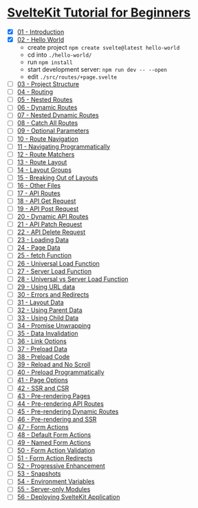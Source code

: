 # [SvelteKit Tutorial for Beginners](https://youtube.com/playlist?list=PLC3y8-rFHvwjifDNQYYWI6i06D7PjF0Ua)

- [x] [01 - Introduction](https://youtu.be/UOMLvxfrTCA)
- [x] [02 - Hello World](<https://youtu.be/Hyss()09pgYzVrhc>)
  - create project `npm create svelte@latest hello-world`
  - cd into `./hello-world/`
  - run `npm install`
  - start development server: `npm run dev -- --open`
  - edit `./src/routes/+page.svelte`
- [ ] [03 - Project Structure](https://youtu.be/iqm7Sv9VykI)
- [ ] [04 - Routing](https://youtu.be/IFZM2CGQ4cU)
- [ ] [05 - Nested Routes](https://youtu.be/1UiDq3RAD8c)
- [ ] [06 - Dynamic Routes](https://youtu.be/2ZvSj5kktjA)
- [ ] [07 - Nested Dynamic Routes](https://youtu.be/Vo4ZML4JOUI)
- [ ] [08 - Catch All Routes](https://youtu.be/hREagSs5UI0)
- [ ] [09 - Optional Parameters](https://youtu.be/cgsT_WCLWEo)
- [ ] [10 - Route Navigation](https://youtu.be/6GImQ9i6hRc)
- [ ] [11 - Navigating Programmatically](https://youtu.be/GjAViOJeaEo)
- [ ] [12 - Route Matchers](https://youtu.be/TNF2umSjulw)
- [ ] [13 - Route Layout](https://youtu.be/C_ZUTipbXkgV)
- [ ] [14 - Layout Groups](https://youtu.be/GMxnG82JHlE)
- [ ] [15 - Breaking Out of Layouts](https://youtu.be/QoT_OxlFHUw)
- [ ] [16 - Other Files](https://youtu.be/6CawFc-OvV4)
- [ ] [17 - API Routes](https://youtu.be/eW8uTGspyV8)
- [ ] [18 - API Get Request](https://youtu.be/U375cmoSIDU)
- [ ] [19 - API Post Request](https://youtu.be/3R4rSyMCiC0)
- [ ] [20 - Dynamic API Routes](https://youtu.be/Q5b_Gy90G4c)
- [ ] [21 - API Patch Request](https://youtu.be/S08Fvb0Iv1w)
- [ ] [22 - API Delete Request](https://youtu.be/SxcfP0V-LxM)
- [ ] [23 - Loading Data](https://youtu.be/qHqQpHC0xVY)
- [ ] [24 - Page Data](https://youtu.be/iBctrIOg-Jw)
- [ ] [25 - fetch Function](https://youtu.be/1w2d5HsqwS8)
- [ ] [26 - Universal Load Function](https://youtu.be/oQL3stj6_H0)
- [ ] [27 - Server Load Function](https://youtu.be/mmhUlbvkp-0)
- [ ] [28 - Universal vs Server Load Function](https://youtu.be/jQXeLhR6Qe8)
- [ ] [29 - Using URL data](https://youtu.be/qMJ8JEZ2A4c)
- [ ] [30 - Errors and Redirects](https://youtu.be/rf3hHNkoLRk)
- [ ] [31 - Layout Data](https://youtu.be/OBRbAXPpNIg)
- [ ] [32 - Using Parent Data](https://youtu.be/N3qa9nSS96s)
- [ ] [33 - Using Child Data](https://youtu.be/VICP7KihiNs)
- [ ] [34 - Promise Unwrapping](https://youtu.be/btg0_D9TMos)
- [ ] [35 - Data Invalidation](https://youtu.be/zydO6wkqXRU)
- [ ] [36 - Link Options](https://youtu.be/Jj2EzWzEUk4)
- [ ] [37 - Preload Data](https://youtu.be/W5Uo8-zaCeY)
- [ ] [38 - Preload Code](https://youtu.be/iatqe8JLbuA)
- [ ] [39 - Reload and No Scroll](https://youtu.be/xyFSbu3hM1g)
- [ ] [40 - Preload Programmatically](https://youtu.be/Wte7GTEryZM)
- [ ] [41 - Page Options](https://youtu.be/zv4zxqcpe0I)
- [ ] [42 - SSR and CSR](https://youtu.be/CwneYTVt_UY)
- [ ] [43 - Pre-rendering Pages](https://youtu.be/FEwUOn_MCL4)
- [ ] [44 - Pre-rendering API Routes](https://youtu.be/nm0arhFBz9Y)
- [ ] [45 - Pre-rendering Dynamic Routes](https://youtu.be/BCqlAbxFlHc)
- [ ] [46 - Pre-rendering and SSR](https://youtu.be/JkBTI_6cAMI)
- [ ] [47 - Form Actions](https://youtu.be/Ygazrvdm3ec)
- [ ] [48 - Default Form Actions](https://youtu.be/kN6n2wsQA9U)
- [ ] [49 - Named Form Actions](https://youtu.be/ZXWGRzg5IWE)
- [ ] [50 - Form Action Validation](https://youtu.be/NeUWRIbonrY)
- [ ] [51 - Form Action Redirects](https://youtu.be/QfwNNKq6-bw)
- [ ] [52 - Progressive Enhancement](https://youtu.be/sYOppTihzgA)
- [ ] [53 - Snapshots](https://youtu.be/knjWr4bTyA8)
- [ ] [54 - Environment Variables](https://youtu.be/rab8jW1iJOs)
- [ ] [55 - Server-only Modules](https://youtu.be/hb5LPU5DMlA)
- [ ] [56 - Deploying SvelteKit Application](https://youtu.be/dxFDUpPjfRc)
